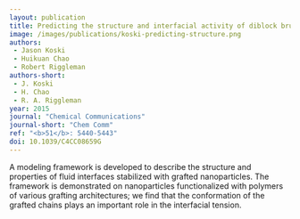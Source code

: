 ```yaml
---
layout: publication
title: Predicting the structure and interfacial activity of diblock brush, mixed brush, and Janus-grafted nanoparticles
image: /images/publications/koski-predicting-structure.png
authors:
 - Jason Koski
 - Huikuan Chao
 - Robert Riggleman
authors-short:
 - J. Koski
 - H. Chao
 - R. A. Riggleman
year: 2015
journal: "Chemical Communications"
journal-short: "Chem Comm"
ref: "<b>51</b>: 5440-5443"
doi: 10.1039/C4CC08659G
---
```


A modeling framework is developed to describe the structure and properties of fluid interfaces stabilized with grafted nanoparticles. The framework is demonstrated on nanoparticles functionalized with polymers of various grafting architectures; we find that the conformation of the grafted chains plays an important role in the interfacial tension.

